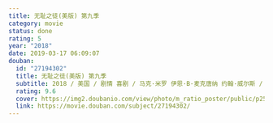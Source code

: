 ```yaml
---
title: 无耻之徒(美版) 第九季
category: movie
status: done
rating: 5
year: "2018"
date: 2019-03-17 06:09:07
douban:
  id: "27194302"
  title: 无耻之徒(美版) 第九季
  subtitle: 2018 / 美国 / 剧情 喜剧 / 马克·米罗 伊恩·B·麦克唐纳 约翰·威尔斯 / 威廉姆·H·梅西 埃米·罗森
  rating: 9.6
  cover: https://img2.doubanio.com/view/photo/m_ratio_poster/public/p2529096681.jpg
  link: https://movie.douban.com/subject/27194302/
---
```


